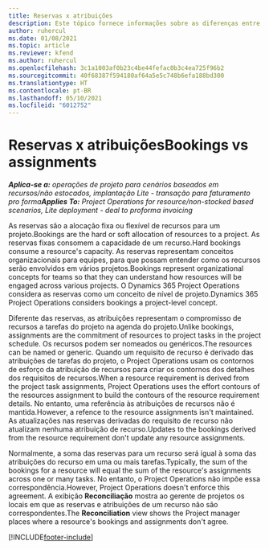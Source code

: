 ```yaml
---
title: Reservas x atribuições
description: Este tópico fornece informações sobre as diferenças entre reservas de recursos e atribuições de recursos.
author: ruhercul
ms.date: 01/08/2021
ms.topic: article
ms.reviewer: kfend
ms.author: ruhercul
ms.openlocfilehash: 3c1a1003af0b23c4be44fefac0b3c4ea725f96b2
ms.sourcegitcommit: 40f68387f594180af64a5e5c748b6efa188bd300
ms.translationtype: HT
ms.contentlocale: pt-BR
ms.lasthandoff: 05/10/2021
ms.locfileid: "6012752"
---
```

# <a name="bookings-vs-assignments"></a><span data-ttu-id="9f634-103">Reservas x atribuições</span><span class="sxs-lookup"><span data-stu-id="9f634-103">Bookings vs assignments</span></span>

<span data-ttu-id="9f634-104">_**Aplica-se a:** operações de projeto para cenários baseados em recursos/não estocados, implantação Lite - transação para faturamento pro forma_</span><span class="sxs-lookup"><span data-stu-id="9f634-104">_**Applies To:** Project Operations for resource/non-stocked based scenarios, Lite deployment - deal to proforma invoicing_</span></span>

<span data-ttu-id="9f634-105">As reservas são a alocação fixa ou flexível de recursos para um projeto.</span><span class="sxs-lookup"><span data-stu-id="9f634-105">Bookings are the hard or soft allocation of resources to a project.</span></span> <span data-ttu-id="9f634-106">As reservas fixas consomem a capacidade de um recurso.</span><span class="sxs-lookup"><span data-stu-id="9f634-106">Hard bookings consume a resource's capacity.</span></span> <span data-ttu-id="9f634-107">As reservas representam conceitos organizacionais para equipes, para que possam entender como os recursos serão envolvidos em vários projetos.</span><span class="sxs-lookup"><span data-stu-id="9f634-107">Bookings represent organizational concepts for teams so that they can understand how resources will be engaged across various projects.</span></span> <span data-ttu-id="9f634-108">O Dynamics 365 Project Operations considera as reservas como um conceito de nível de projeto.</span><span class="sxs-lookup"><span data-stu-id="9f634-108">Dynamics 365 Project Operations considers bookings a project-level concept.</span></span> 

<span data-ttu-id="9f634-109">Diferente das reservas, as atribuições representam o compromisso de recursos a tarefas do projeto na agenda do projeto.</span><span class="sxs-lookup"><span data-stu-id="9f634-109">Unlike bookings, assignments are the commitment of resources to project tasks in the project schedule.</span></span> <span data-ttu-id="9f634-110">Os recursos podem ser nomeados ou genéricos.</span><span class="sxs-lookup"><span data-stu-id="9f634-110">The resources can be named or generic.</span></span>  <span data-ttu-id="9f634-111">Quando um requisito de recurso é derivado das atribuições de tarefas do projeto, o Project Operations usam os contornos de esforço da atribuição de recursos para criar os contornos dos detalhes dos requisitos de recursos.</span><span class="sxs-lookup"><span data-stu-id="9f634-111">When a resource requirement is derived from the project task assignments, Project Operations uses the effort contours of the resources assignment to build the contours of the resource requirement details.</span></span> <span data-ttu-id="9f634-112">No entanto, uma referência às atribuições de recursos não é mantida.</span><span class="sxs-lookup"><span data-stu-id="9f634-112">However, a refence to the resource assignments isn't maintained.</span></span> <span data-ttu-id="9f634-113">As atualizações nas reservas derivadas do requisito de recurso não atualizam nenhuma atribuição de recurso.</span><span class="sxs-lookup"><span data-stu-id="9f634-113">Updates to the bookings derived from the resource requirement don't update any resource assignments.</span></span>

<span data-ttu-id="9f634-114">Normalmente, a soma das reservas para um recurso será igual à soma das atribuições do recurso em uma ou mais tarefas.</span><span class="sxs-lookup"><span data-stu-id="9f634-114">Typically, the sum of the bookings for a resource will equal the sum of the resource's assignments across one or many tasks.</span></span> <span data-ttu-id="9f634-115">No entanto, o Project Operations não impõe essa correspondência.</span><span class="sxs-lookup"><span data-stu-id="9f634-115">However, Project Operations doesn't enforce this agreement.</span></span> <span data-ttu-id="9f634-116">A exibição **Reconciliação** mostra ao gerente de projetos os locais em que as reservas e atribuições de um recurso não são correspondentes.</span><span class="sxs-lookup"><span data-stu-id="9f634-116">The **Reconciliation** view shows the Project manager places where a resource's bookings and assignments don't agree.</span></span>




[!INCLUDE[footer-include](../includes/footer-banner.md)]